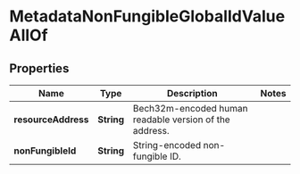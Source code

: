 

# MetadataNonFungibleGlobalIdValueAllOf


## Properties

| Name | Type | Description | Notes |
|------------ | ------------- | ------------- | -------------|
|**resourceAddress** | **String** | Bech32m-encoded human readable version of the address. |  |
|**nonFungibleId** | **String** | String-encoded non-fungible ID. |  |



